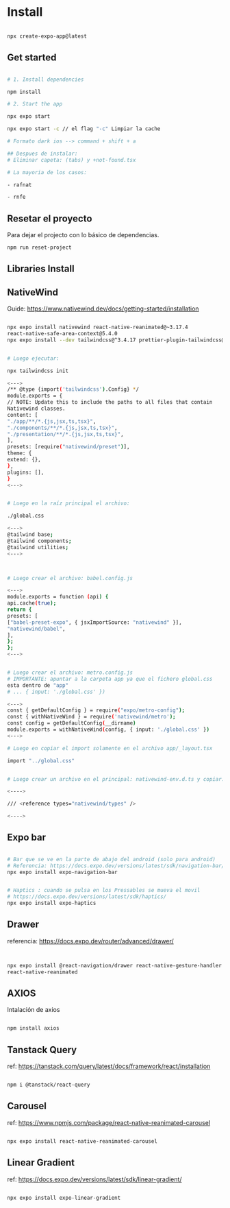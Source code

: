 # Install

```sh

npx create-expo-app@latest

```


## Get started

```bash

# 1. Install dependencies

npm install

# 2. Start the app

npx expo start

npx expo start -c // el flag "-c" Limpiar la cache

```




```sh
# Formato dark ios --> command + shift + a 

## Despues de instalar:
# Eliminar capeta: (tabs) y +not-found.tsx

# La mayoria de los casos:

- rafnat

- rnfe

```



## Resetar el proyecto

Para dejar el projecto con lo básico de dependencias.

```bash
npm run reset-project
```





## Libraries Install


## NativeWind

Guide: https://www.nativewind.dev/docs/getting-started/installation

```sh

npx expo install nativewind react-native-reanimated@~3.17.4
react-native-safe-area-context@5.4.0
npx expo install --dev tailwindcss@^3.4.17 prettier-plugin-tailwindcss@^0.5.11


# Luego ejecutar:

npx tailwindcss init

<--->
/** @type {import('tailwindcss').Config} */
module.exports = {
// NOTE: Update this to include the paths to all files that contain
Nativewind classes.
content: [
"./app/**/*.{js,jsx,ts,tsx}",
"./components/**/*.{js,jsx,ts,tsx}",
"./presentation/**/*.{js,jsx,ts,tsx}",
],
presets: [require("nativewind/preset")],
theme: {
extend: {},
},
plugins: [],
}
<--->


# Luego en la raíz principal el archivo:

./global.css

<--->
@tailwind base;
@tailwind components;
@tailwind utilities;
<--->



# Luego crear el archivo: babel.config.js

<--->
module.exports = function (api) {
api.cache(true);
return {
presets: [
["babel-preset-expo", { jsxImportSource: "nativewind" }],
"nativewind/babel",
],
};
};
<--->


# Luego crear el archivo: metro.config.js
# IMPORTANTE: apuntar a la carpeta app ya que el fichero global.css
esta dentro de "app"
# ... { input: './global.css' })

<--->
const { getDefaultConfig } = require("expo/metro-config");
const { withNativeWind } = require('nativewind/metro');
const config = getDefaultConfig(__dirname)
module.exports = withNativeWind(config, { input: './global.css' })
<--->

# Luego en copiar el import solamente en el archivo app/_layout.tsx

import "../global.css"


# Luego crear un archivo en el principal: nativewind-env.d.ts y copiar:

<---->

/// <reference types="nativewind/types" />

<---->

```


## Expo bar

```sh

# Bar que se ve en la parte de abajo del android (solo para android)
# Referencia: https://docs.expo.dev/versions/latest/sdk/navigation-bar/
npx expo install expo-navigation-bar


# Haptics : cuando se pulsa en los Pressables se mueva el movil
# https://docs.expo.dev/versions/latest/sdk/haptics/
npx expo install expo-haptics

```


## Drawer
referencia: https://docs.expo.dev/router/advanced/drawer/

```sh


npx expo install @react-navigation/drawer react-native-gesture-handler
react-native-reanimated

```



## AXIOS

Intalación de axios

```sh

npm install axios

```



## Tanstack Query

ref: https://tanstack.com/query/latest/docs/framework/react/installation

```sh

npm i @tanstack/react-query

```




## Carousel

ref: https://www.npmjs.com/package/react-native-reanimated-carousel

```sh

npx expo install react-native-reanimated-carousel

```




## Linear Gradient

ref: https://docs.expo.dev/versions/latest/sdk/linear-gradient/

```sh

npx expo install expo-linear-gradient

```

